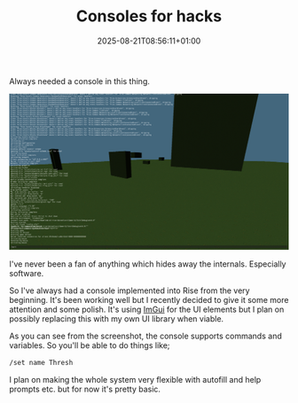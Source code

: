 ﻿---
date: "2025-08-21T08:56:11+01:00"
draft: false
title: "Consoles for hacks"
layout: "background"
---
Always needed a console in this thing.  

![Console overlay](feature.png "Console overlay running in Rise")

I've never been a fan of anything which hides away the internals. Especially software.  

So I've always had a console implemented into Rise from the very beginning. It's been working well
but I recently decided to give it some more attention and some polish. It's using
[ImGui](https://github.com/ImGuiNET/ImGui.NET) for the UI elements but I plan on possibly replacing
this with my own UI library when viable.  

As you can see from the screenshot, the console supports commands and variables. So you'll be able
to do things like;

```bash
/set name Thresh
```

I plan on making the whole system very flexible with autofill and help prompts etc. but for now
it's pretty basic.